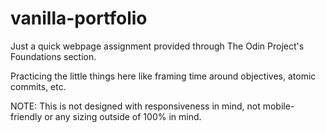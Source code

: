 # vanilla-portfolio

Just a quick webpage assignment provided through The Odin Project's Foundations section.

Practicing the little things here like framing time around objectives, atomic commits, etc.

NOTE: This is not designed with responsiveness in mind, not mobile-friendly or any sizing outside of 100% in mind.